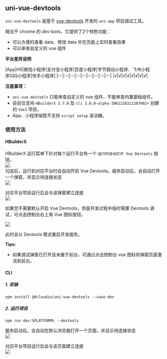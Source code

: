 ## uni-vue-devtools

`uni-vue-devtools` 是基于 [vue-devtools](https://devtools.vuejs.org/) 开发的 `uni-app` 项目调试工具。

相当于 chrome 的 dev tools，它提供了2个特色功能：
- 可以方便的查看 data、修改 data 并在页面上实时查看效果
- 可以审查自定义的 vue 组件

**平台差异说明**

|App|H5|微信小程序|支付宝小程序|百度小程序|字节跳动小程序、飞书小程序|QQ小程序|快手小程序|
|:-:|:-:|:-:|:-:|:-:|:-:|:-:|:-:|:-:|
|√|√|√|√|√|√|√|√|

**注意事项：**

- `uni-vue-devtools` 只能审查自定义的 vue 组件，不能审查内置基础组件。
- 目前仅支持 `HBuilderX 3.7.0` 及 `cli 3.0.0-alpha-3061220221207002+` 创建的 `Vue3` 项目。
- App、小程序端暂不支持 `script setup` 语法糖。

### 使用方法

#### HBuilderX

HBuilderX 运行菜单下针对每个运行平台有一个 `运行时自动打开 Vue Devtools` 按钮，\
![](https://f184e7c3-1912-41b2-b81f-435d1b37c7b4.cdn.bspapp.com/VKCEYUGU-f184e7c3-1912-41b2-b81f-435d1b37c7b4/ad6b4788-9a66-48ef-a211-e34754fd0917.png)\
勾选后，运行到对应平台时会自动开启 Vue Devtools。服务启动后，会自动打开一个弹窗，并显示待连接状态\
  ![](
https://f184e7c3-1912-41b2-b81f-435d1b37c7b4.cdn.bspapp.com/VKCEYUGU-f184e7c3-1912-41b2-b81f-435d1b37c7b4/424b3030-b67d-4e74-a7c2-abf0cd7b1d2a.png)

对应平台项目运行后会与该弹窗建立连接\
![](
https://f184e7c3-1912-41b2-b81f-435d1b37c7b4.cdn.bspapp.com/VKCEYUGU-f184e7c3-1912-41b2-b81f-435d1b37c7b4/2344dba2-7522-4a4c-bf46-c2bf806a31fc.png)

如果您不需要默认开启 Vue Devtools，但是开发过程中临时需要 Devtools 调试，可点击控制台右上角 Vue 图标按钮，

![](
https://f184e7c3-1912-41b2-b81f-435d1b37c7b4.cdn.bspapp.com/VKCEYUGU-f184e7c3-1912-41b2-b81f-435d1b37c7b4/6168453a-e15c-4c4d-8846-6026debce5de.png)

此时会以 Devtools 模式重启开发服务。

**Tips:**

* 如果调试弹窗已打开且未置于前台，可通过点击控制台 vue 图标将弹窗页面激活到前台。

#### CLI

##### 1. 安装

  ```shell
  npm install @dcloudio/uni-vue-devtools --save-dev
  ```

##### 2. 运行项目

  ```shell
  npm run dev:%PLATFORM% --devtools
  ```

  服务启动后，会自动在默认浏览器打开一个页面，并显示待连接状态\
  ![](https://web-assets.dcloud.net.cn/unidoc/zh/uni-vue-devtools-waiting-connect.png)

  对应平台项目运行后会与该页面建立连接\
  ![](https://web-assets.dcloud.net.cn/unidoc/zh/uni-vue-devtools-connected.png)